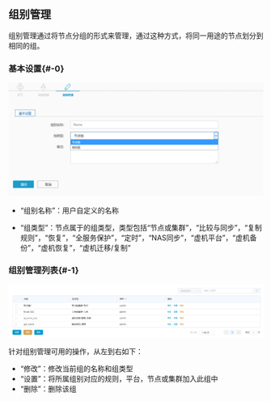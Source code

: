 ## 组别管理

组别管理通过将节点分组的形式来管理，通过这种方式，将同一用途的节点划分到相同的组。

### 基本设置{#-0}

![](/assets/V6.118042601.png)

* “组别名称”：用户自定义的名称

* “组类型”：节点属于的组类型，类型包括“节点或集群”，“比较与同步”，“复制规则”，“恢复”，“全服务保护”，“定时”，“NAS同步”，“虚机平台”，“虚机备份”，“虚机恢复”，“虚机迁移/复制”

### 组别管理列表{#-1}

![img](/assets/v7.0.20181009007.png)

针对组别管理可用的操作，从左到右如下：
* “修改”：修改当前组的名称和组类型
* “设置”：将所属组别对应的规则，平台，节点或集群加入此组中
* “删除”：删除该组

